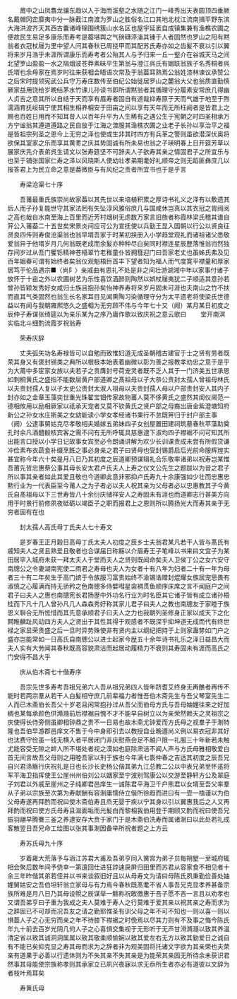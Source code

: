 <!-- { "loadSidebar": true } -->
　　莆中之山凤翥龙骧东趋以入于海而溪壑之水随之江门一峰秀出天表圆顶四垂厥名戴帽冈峦靡夷中分一脉截江南渡为罗山之胜俗名江口其地北枕江流南揖平野东滨大海洪波齐天其西古囊诸峰锦围绣簇山水名区也屋宇延袤自成镇集兼有渔樵农圃之便故民生易足多康乐而寿考是葢堪舆之气磅礴渟滀其锺于人者固然也罗山之阳有黙翁者衣冠杖屦为里中望人问其春秋已周挠甲而其配苏氏寿亦如之齿髪不衰以引以翼将来岁月浩乎未涯所谓康乐而寿考者公殆其人与予归来一丘一壑介在谷城天马之间北望罗山盈盈一水之隔烟波苍莽素昧平生第翁与澄江呉氏有姻联翁族子名秀桐者呉氏壻也余母家在焉岁时往来获相会晤语次常及于翁葢耳熟焉公翁姓漆林谏议承赞公之后宋时提领宪武公兵守万寿庄数传至伯纪公始徙居罗山之麓翁大父也翁质直勤慎厥家益用饶给岁晩结茅水竹课儿孙读书即所谓黙翁者其循理守分履素安常庶几得幽人贞吉之意其所以自结于天而享有眉寿者固自有道哉抑寿原于天而气雄于地至于煦濡涵育抚绥辑宁使其相生相养相安于田亩之间以享有天年而无所枉阙者是皆君上之赐也百姓日用而不知耳昔人以百年升平为人生稀有之遇公生于宪朝之时四圣相承万方宁谧翁其遵道遵路之民自放于江海之澨服其渔樵农圃之业老子长孙以享治平之福是皆祖宗列圣之恩今上无穷之泽也使或生非其时四方有兵革之警则虽欲潜深伏奥将欲保其室家之乐而享其黄耉之庆其势固诚有所未易也翁之子瑛明春上日开筵芳草以展家庆先介表弟呉生请文以张寿筵坚不可辞夫人子欲寿其亲之情固君子之所宜乐与也至于铺张国家仁寿之泽以风晓斯人使幼壮孝弟期耄好礼顺帝之则无蹈匪彝庶几以报答君上为民立命之意是葢微臣与有风纪之责者所宜书也于是乎言 

　　寿梁沧渠七十序 

　　吾莆最重氏族崇尚故家葢以其先世以来培植积累之厚诗书礼义之泽有以敷遗其后人而子孙复能世守其家法罔有失坠淳风雅俗庶几与国咸休岂真以其衣冠之胄阀阅之高也哉自水南至海上百里而近芳村烟树无虑数万家言旧族者称霞林梁氏稽其谱自笄公入莆葢二十五世矣宋景炎间应可公为宣抚使以兵勤王显入国朝以行公以贤良征贤良四传则寿俊沧渠翁也翁早壻吾家于时某初挟册入小学趋堂观礼而诸祖诸父悉敬爱翁异于他壻岁月几何翁既老成而余髪亦种种尽白矣同时襟连星辰歴落惟翁岿然独存间岁过从吾门矍铄精神苍梧翠竹老稚童仆皆拥篲迎门曰吾家老丈也虽姊氏弗及见百年姻眷可谓有始终者矣翁仪观魁梧巨首丰下望者知为福人而气度寛平襟量和厚家居笃于伦品遇宗■〈尚阝〉亲戚曲有恩礼不处是非之间壮游湖湘中年以家事付诸子放怀于十亩之外以农圃树艺为乐性喜饮酒醉则陶然以娯杖屦夷犹二子顺适其意孙若曾孙皆颖发秀好女咸归士族且抱孙矣怡神养寿将来岁月固未可涯也夫南山之竹不扶而直其气类固然也翁生长名家耳目见闻熏陶习染循理守分为太平遗老将使梁氏世德益以有闻与我朝雍熈悠久之盛相为无穷顾不伟与今年七十又（阙）某月某日初度之辰仲子寿谋张绮筵以为亲乐某为之序乃庸作歌以致庆祝之意云歌曰 
　　堂开南溟实临北斗细酌流霞岁祝翁寿 

　　荣寿庆辞 

　　丈夫弧矢功名寿禄皆可以自勉而致惟妇道无成圣朝稽古建官于士之贤有劳者既荣其身又有褒封锡类之典所以根极本始表着幽微以彰为善之报教孝劝忠之意于是乎为大莆中多宦家女族以夫若子之贵膺封号荷宠灵者既不乏人其于一门济美五世承恩如刺桐黄氏之盛指不能数屈黄户部道卿之髙祖母以子大叅公贵封太孺人曾祖母林氏以夫贵封孺人复以子太史公贵封太淑人祖母以夫贵封孺人母以户部贵封安人其内子封亦如之金章玉藻奕世重光珠翟宝钿传家故物莆人莫不侈黄氏之盛然其闺仪阃范一德相攸用以励相厥家以祇承天宠者又莫不钦黄氏之贤户部之母裔出唐金紫澄塘知府新公之孙女水庄斯美之女幼能读小学女孝经诸书秉行不怠既笄归于封户部主事（阙）公逮事舅姑克尽孝敬相夫婚嫁五弟妹四子女创屋置田建祠筑墓春秋苹藻助奠孔时余凡酒醴殽核宾客之需不问有无所呼辄具慈惠逮下淑均四子襟裾不问可知其所出能言口授以小学日记故事女宾至必令朗诵讲解为欢少长训课责成未尝有所假贷谦冲俭素布衣蔬食补缀烹餁之事必身亲之君子曰贤母也受封锡爵启后光前命服辉煌实甚宜称今年六十矣是月八日乃其初度之辰道卿预谋辑礼合乐敬率诸弟以祝寿岂某惟吾莆先哲忠惠蔡公事其母长安太君卢氏夫人上寿之仪文公先生之题跋以为昔之君子所以事其亲者如此其爱且敬也今道卿此意非邪抑卢氏寿九十余康强如少壮而忠惠忠勲行业为一代表臣至今莆人之为子者必以夫人祝其亲为父母者必以忠惠教其子今黄氏自髙祖母以下三世寿皆八十余衍庆储祥安人之寿固未有涯也而道卿志行甚美方向用于时景行前修夙夜砥砺以竭臣子之职而报君上之恩则所以腾扬光大而寿其亲于无穷者固有在也 

　　封太孺人高氏母丁氏夫人七十寿文 

　　是岁春王正月榖日高母丁氏太夫人初度之辰乡士夫翁君某凡若干人皆与髙氏有戚知夫人之贤且熟爱且敬者也合谋届日称觞以介眉寿王子笔峰以书来曰文宜子为某田居罕入城府未获一拜太夫人于堂而夫人之贤则既闻命矣夫人卫侯丁公之女六安守南牕公之令妻湖南宪使二雨君之寿母也夫人为女者十有八年为妇者二十有一年为母者三十有二年矣生于高门嫔于令族服习富贵始终不渝锡诰赠封焜耀女族居宠思畏有淑慎之心履满而持无骄矜之色南牕多侍嬖嘒星衾裯贯鱼顺序床席之言不闻庭户之间君子曰夫人之惠也南牕宪长君扬歴中外功名行业为时名臣其它诸子皆有成立诸孙梧桂而下凡十几人曾孙凡几人森森秀好称其家儿君子曰夫人之教也南牕友于家睦于族恩义聨合无所恡惜而其先意承顺君子曰夫人之力也我朝列圣修身正家以成天下之化闗睢麟趾风动四方夫人之贤出于其性其得于观感者不既深乎抑坤道无成而代有终世禄之家显荣贵盛之后一旦时异势殊使非有贤内主以纲纪把持于上则家蛊棼如门户之盛亦岂能常如一日髙氏自南牕公以进士起家今歴五十余年诗书礼乐之泽日益昌大而夫人实有大劳闻其春秋既高容貌肃洁而起居动履精力不衰则其寿固未有涯而高氏之门安得不昌大乎 

　　庆从伯木斋七十偕寿序 

　　吾宗先世多寿考吾祖兄弟六人吾从祖兄弟四人皆年跻耆艾终身无再醮者再传不能时若两宗羣从若干人白髪相守庶几前辈福力者惟吾伯木斋先生与吾父琴室先生二人而已木斋伯长吾父十岁老且闲常抱孙过从吾父而伯母方氏与吾母妯娌往来之好加稠也某每承颜色供滫瀡前后襟裾自愧不才不能早自树立以为亲荣然赖天之灵祖宗之庆使得长侍旁侧虽卿相钟鼎之贵不一日易也故木斋尤钟爱而方氏母之视羣子于淛特隆也吾伯早游郡邑庠文不售于今中身即引去以教授自业晩遵尚义例以易衣冠非其好也汰费守俭虽一钱无横入者平居闭门非庆慰燕会足不越户限一礼服三十年新若未触尤能容受无隙之衅人所不堪处者视之漠如也庭除肃洁不闻人声与方氏母雅相敬爱白首无间言故吾父母则之用睦吾家以刑于族也今年满七袠仲春之吉适其初度之辰吾兄自兴君涤觞行庆祝礼是日也长沙长史杨公偕其弟九江总教二公以中表兄弟至怀逺将军平海卫指挥使王公崖州州伯刘公以姻家至宁波别驾康公以交游至静轩方公及翠庭子刘君以外戚至崖州之子纯卿君邑庠生一诚陈君平海卫千户熊君以女壻至吾父率羣从子弟以宗族至次第为寿献酬有容淛庸懦侍立偕所徐趋而进曰有一壶一榼谨以为伯父母寿遂再拜酌而祝曰使木斋伯寿且烝无婴于疾以宁其身以引以翼惠我后之人又再拜酌而祝曰使方氏母寿且滋面垢而光髪白而黎相我伯用登于期颐又酌而祝曰使吾兄振羽翮早腾鶱三釜之养逮安存大贲于家门于是木斋伯洗寿而属诸淛曰以此处若礼成客散翌日吾兄命工绘图以张其事淛因备举所祝者题之上方云 

　　寿苏氏母九十序 

　　岁着雍大荒落予与涵江苏君大甫及吾弟亨同入黉宫为弟子贠每朔朢一至城府辄相会聚后数年间予侥幸一第邅回仕进狂誖速戾屏归田里而苏君从容家食不相见者十余三年昨偕其弟若侄并以书来谈叙旧好且以从母寿文为请曰母陈氏夙秉勤俭善处妯娌舅姑安之吾伯坦轩翁立家母与有力焉今春秋既髙耄不省人事吾兄克显孝养甚备宗族所难是月八日乃其母设帨之辰谋举一觞称祝敢徼惠于吾子愿不吝一言且以劝孝也又谓吾弟亨曰子重为我成之夫人莫难于寿人之行莫难于爱其亲以祝其亲之寿而求为之辞固已不可却而况吾友之请之勤耶惟圣有训父母之年不可不知也一则以喜一则以惧葢人子之心无穷而亲之年不待膝下襟裾之时俛焉以尽其力则有不及事之悔今陈氏年九十前去百岁光阴几何人子之心喜惧交集视于无形听于无声甘滑滫瀡以致其养温清定省以致其诚洞洞属属以致其敬柔顺愉婉以致其爱左右无方以致其勤爱日之诚自有不能已矣抑克显之寿其母而求为之辞者非为观美固将托诸文字欲为其亲荣也夫荣亲有道果于必善以行遗体则为不失其亲不失其亲是为能荣其亲固无所待余未获识君然事其母能使宗族称孝则其承家立已夙兴夜寐以求无忝所生者亦必有道彼以文辞为者枝叶焉耳矣 

　　寿黄氏母 

